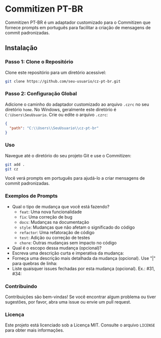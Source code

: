 # Commitizen PT-BR

Commitizen PT-BR é um adaptador customizado para o Commitizen que fornece prompts em português para facilitar a criação de mensagens de commit padronizadas.

## Instalação

### Passo 1: Clone o Repositório

Clone este repositório para um diretório acessível:

```bash
git clone https://github.com/seu-usuario/cz-pt-br.git
```

### Passo 2: Configuração Global

Adicione o caminho do adaptador customizado ao arquivo `.czrc` no seu diretório `home`. No Windows, geralmente este diretório é `C:\Users\SeuUsuario`. Crie ou edite o arquivo `.czrc`:

```json
{
  "path": "C:\\Users\\SeuUsuario\\cz-pt-br"
}
```

### Uso

Navegue até o diretório do seu projeto Git e use o Commitizen:

```bash
git add .
git cz
```

Você verá prompts em português para ajudá-lo a criar mensagens de commit padronizadas.

### Exemplos de Prompts

- Qual o tipo de mudança que você está fazendo?
  - `feat`: Uma nova funcionalidade
  - `fix`: Uma correção de bug
  - `docs`: Mudanças na documentação
  - `style`: Mudanças que não afetam o significado do código
  - `refactor`: Uma refatoração de código
  - `test`: Adição ou correção de testes
  - `chore`: Outras mudanças sem impacto no código
- Qual é o escopo dessa mudança (opcional)?
- Escreva uma descrição curta e imperativa da mudança:
- Forneça uma descrição mais detalhada da mudança (opcional). Use "|" para quebras de linha:
- Liste quaisquer issues fechadas por esta mudança (opcional). Ex.: #31, #34:

### Contribuindo

Contribuições são bem-vindas! Se você encontrar algum problema ou tiver sugestões, por favor, abra uma issue ou envie um pull request.

### Licença

Este projeto está licenciado sob a Licença MIT. Consulte o arquivo `LICENSE` para obter mais informações.
